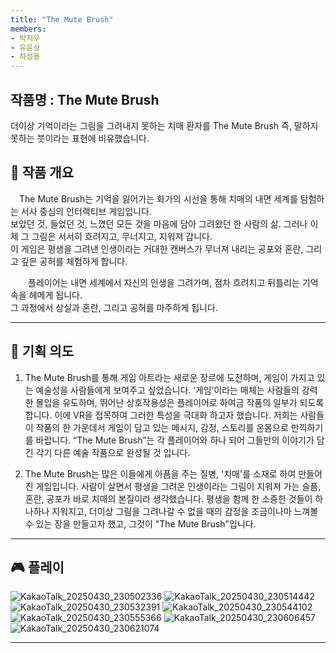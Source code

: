 ```yaml
---
title: "The Mute Brush"
members: 
- 박지우
- 유윤상
- 하성용
---
```


## 작품명 : The Mute Brush
더이상 기억이라는 그림을 그려내지 못하는 치매 환자를 The Mute Brush 즉, 말하지 못하는 붓이라는 표현에 비유했습니다.

## 🧠 작품 개요
<p style="text-indent: 1em;">
The Mute Brush는 기억을 잃어가는 화가의 시선을 통해 치매의 내면 세계를 탐험하는 서사 중심의 인터랙티브 게임입니다.<br>
보았던 것, 들었던 것, 느꼈던 모든 것을 마음에 담아 그려왔던 한 사람의 삶. 그러나 이제 그 그림은 서서히 흐려지고, 무너지고, 지워져 갑니다.<br>
이 게임은 평생을 그려낸 인생이라는 거대한 캔버스가 무너져 내리는 공포와 혼란, 그리고 깊은 공허를 체험하게 합니다.<br>
</p>

<p style="text-indent: 2em;">
플레이어는 내면 세계에서 자신의 인생을 그려가며, 점차 흐려지고 뒤틀리는 기억 속을 헤메게 됩니다.<br>
그 과정에서 상실과 혼란, 그리고 공허를 마주하게 됩니다.
</p>

---

## 🔧 기획 의도
1. The Mute Brush를 통해 게임 아트라는 새로운 장르에 도전하며, 게임이 가지고 있는 예술성을 사람들에게 보여주고 싶었습니다. ‘게임’이라는 매체는 사람들의 강력한 몰입을 유도하며, 뛰어난 상호작용성은 플레이어로 하여금 작품의 일부가 되도록 합니다. 이에 VR을 접목하여 그러한 특성을 극대화 하고자 했습니다. 저희는 사람들이 작품의 한 가운데서 게임이 담고 있는 메시지, 감정, 스토리를 온몸으로 만끽하기를 바랍니다. “The Mute Brush”는 각 플레이어와 하나 되어 그들만의 이야기가 담긴 각기 다른 예술 작품으로 완성될 것 입니다.
  
2. The Mute Brush는 많은 이들에게 아픔을 주는 질병, '치매'를 소재로 하여 만들어진 게임입니다. 사람이 살면서 평생을 그려온 인생이라는 그림이 지워져 가는 슬픔, 혼란, 공포가 바로 치매의 본질이라 생각했습니다. 평생을 함께 한 소중한 것들이 하나하나 지워지고, 더이상 그림을 그려나갈 수 없을 때의 감정을 조금이나마 느껴볼 수 있는 장을 만들고자 했고, 그것이 "The Mute Brush"입니다.

---

## 🎮 플레이
![KakaoTalk_20250430_230502336](https://github.com/user-attachments/assets/c3e93b8f-339e-4a60-8d16-c10dacda7cfb)
![KakaoTalk_20250430_230514442](https://github.com/user-attachments/assets/41b7ee46-688e-4cb9-9d97-d069a70ee432)
![KakaoTalk_20250430_230532391](https://github.com/user-attachments/assets/c0e241a0-9868-4e8b-bcc4-d193ef009327)
![KakaoTalk_20250430_230544102](https://github.com/user-attachments/assets/c1edae97-3cd3-4ee7-b473-53d6c7a555b9)
![KakaoTalk_20250430_230555366](https://github.com/user-attachments/assets/5096f698-6416-45d3-8d69-647a071a67f3)
![KakaoTalk_20250430_230606457](https://github.com/user-attachments/assets/8fbc5065-8e6e-4a29-9c77-c031d44e72ef)
![KakaoTalk_20250430_230621074](https://github.com/user-attachments/assets/3bb8befa-9e20-456d-8d60-66b2b2b57f88)

---
